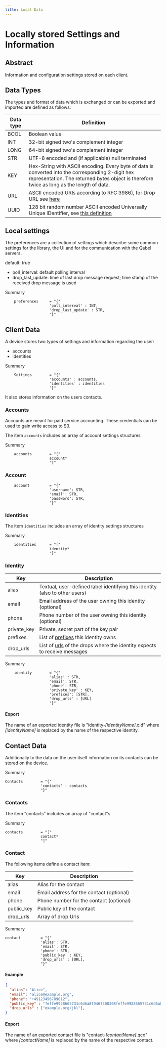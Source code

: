 ```yaml
---
title: Local Data
---
```

# Locally stored Settings and Information

## Abstract
Information and configuration settings stored on each client.

## Data Types
The types and format of data which is exchanged or can be exported and imported are defined as follows:

| Data type | Definition |
| --- | --- |
| BOOL | Boolean value  |
| INT | 32-bit signed two's complement integer  |
| LONG | 64-bit signed two's complement integer |
| STR | UTF-8 encoded and (if applicable) null terminated |
| KEY | Hex-String with ASCII encoding. Every byte of data is converted into the corresponding 2-digit hex representation. The returned bytes object is therefore twice as long as the length of data.|
| URL | ASCII encoded URIs according to [RFC 3986](http://tools.ietf.org/html/rfc3986)), for Drop URL see [here](../Qabel-Protocol-Drop#url) |
| UUID | 128 bit random number ASCII encoded Universally Unique IDentifier, see [this definition](https://en.wikipedia.org/wiki/Universally_unique_identifier#Definition) |

## Local settings

The preferences are a collection of settings which describe some common settings
for the library, the UI and for the communication with the Qabel servers.

default: true

* poll_interval: default polling interval
* drop_last_update: time of last drop message request; time stamp of the received drop message is used

Summary

        preferences     = "{"
                        'poll_interval' : INT,
                        'drop_last_update' : STR,
                        "}"

## Client Data

A device stores two types of settings and information regarding the user:

 * accounts
 * identities

Summary

        Settings        = "{"
                        'accounts' : accounts,
                        'identities' : identities
                        "}"

It also stores information on the users contacts.

### Accounts

Accounts are meant for paid service accounting. These credentials can be used to gain write access to S3.

The item `accounts` includes an array of account settings structures

Summary

        accounts        = "["
                        account*
                        "]"


### Account

        account         = "{"
                        'username': STR,
                        'email': STR,
                        'password': STR,
                        "}"


### Identities

The item `identities` includes an array of identity settings structures

Summary

        identities      = "["
                        identity*
                        "]"

### Identity

| Key | Description |
| --- | ----------- |
| alias | Textual, user-defined label identifying this identity (also to other users) |
| email | Email address of the user owning this identity (optional) |
| phone | Phone number of the user owning this identity (optional) |
| private_key | Private, secret part of the key pair |
| prefixes | List of [prefixes](../Qabel-Protocol-Box#prefix) this identity owns |
| drop_urls | List of [urls](../Qabel-Protocol-Drop#url) of the drops where the identity expects to receive messages |


Summary

        identity        = "{"
                        'alias' : STR,
                        'email': STR,
                        'phone': STR,
                        'private_key' : KEY,
                        'prefixes': [STR],
                        'drop_urls' : [URL]
                        "}"

#### Export
The name of an exported identity file is "identity-*[identityName]*.qid" where *[identityName]* is replaced by the name of the respective identity.

## Contact Data

Additionally to the data on the user itself information on its contacts can be stored on the device.

Summary

    Contacts        = "{"
                    'contacts' : contacts
                    "}"

### Contacts

The item "contacts" includes an array of "contact"s

Summary

    contacts        = "["
                    contact*
                    "]"

### Contact

The following items define a contact item:

| Key | Description |
| --- | ----------- |
| alias | Alias for the contact |
| email | Email address for the contact (optional) |
| phone | Phone number for the contact (optional) |
| public_key | Public key of the contact |
| drop_urls | Array of drop Urls |

Summary

    contact         = "{"
                    'alias': STR,
                    'email': STR,
                    'phone': STR,
                    'public_key' : KEY,
                    'drop_urls' : [URL],
                    "}"

#### Example

```json
{
  "alias": "Alice",
  "email": "alice@example.org",
  "phone": "+49123456789012",
  "public_key" : "feffe9928665731c6d6a8f9467308308feffe9928665731c6d6a8f9467308308",
  "drop_urls" : ["example.org/jkl"],
}
```

#### Export
The name of an exported contact file is "contact-*[contactName]*.qco" where *[contactName]* is replaced by the name of the respective contact.

